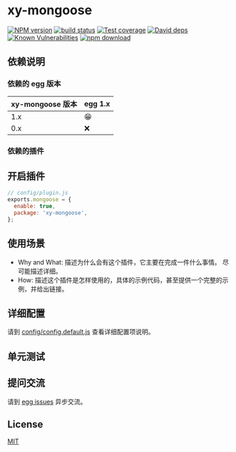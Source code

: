 # xy-mongoose

[![NPM version][npm-image]][npm-url]
[![build status][travis-image]][travis-url]
[![Test coverage][codecov-image]][codecov-url]
[![David deps][david-image]][david-url]
[![Known Vulnerabilities][snyk-image]][snyk-url]
[![npm download][download-image]][download-url]

[npm-image]: https://img.shields.io/npm/v/xy-mongoose.svg?style=flat-square
[npm-url]: https://npmjs.org/package/xy-mongoose
[travis-image]: https://img.shields.io/travis/eggjs/xy-mongoose.svg?style=flat-square
[travis-url]: https://travis-ci.org/eggjs/xy-mongoose
[codecov-image]: https://img.shields.io/codecov/c/github/eggjs/xy-mongoose.svg?style=flat-square
[codecov-url]: https://codecov.io/github/eggjs/xy-mongoose?branch=master
[david-image]: https://img.shields.io/david/eggjs/xy-mongoose.svg?style=flat-square
[david-url]: https://david-dm.org/eggjs/xy-mongoose
[snyk-image]: https://snyk.io/test/npm/xy-mongoose/badge.svg?style=flat-square
[snyk-url]: https://snyk.io/test/npm/xy-mongoose
[download-image]: https://img.shields.io/npm/dm/xy-mongoose.svg?style=flat-square
[download-url]: https://npmjs.org/package/xy-mongoose

<!--
Description here.
-->

## 依赖说明

### 依赖的 egg 版本

xy-mongoose 版本 | egg 1.x
--- | ---
1.x | 😁
0.x | ❌

### 依赖的插件
<!--

如果有依赖其它插件，请在这里特别说明。如

- security
- multipart

-->

## 开启插件

```js
// config/plugin.js
exports.mongoose = {
  enable: true,
  package: 'xy-mongoose',
};
```

## 使用场景

- Why and What: 描述为什么会有这个插件，它主要在完成一件什么事情。
尽可能描述详细。
- How: 描述这个插件是怎样使用的，具体的示例代码，甚至提供一个完整的示例，并给出链接。

## 详细配置

请到 [config/config.default.js](config/config.default.js) 查看详细配置项说明。

## 单元测试

<!-- 描述如何在单元测试中使用此插件，例如 schedule 如何触发。无则省略。-->

## 提问交流

请到 [egg issues](https://github.com/eggjs/egg/issues) 异步交流。

## License

[MIT](LICENSE)
